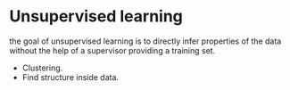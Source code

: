 # Unsupervised learning

the goal of unsupervised learning is to directly infer properties of the data without the help of a supervisor providing a training set.

- Clustering.
- Find structure inside data. 
